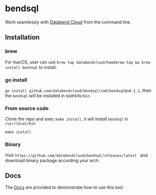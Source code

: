 # bendsql

Work seamlessly with [Databend Cloud](https://app.databend.com/) from the command line.


## Installation

### brew
For macOS, user can use `brew tap databendcloud/homebrew-tap && brew install bendsql` to install.

### go install
`go install github.com/databendcloud/bendsql/cmd/bendsql@v0.1.1`, then the `bendsql` will be installed in `$GOPATH/bin`.

### From source code
Clone the repo and exec `make install`, it will install `bendsql` in `/usr/local/bin`

```shell
make install
```

### Binary

Visit `https://github.com/databendcloud/bendsql/releases/latest
` and download binary package according your arch.


## Docs

The [Docs](./docs/bendsql_docs.md) are provided to demonstrate how to use this tool. 
